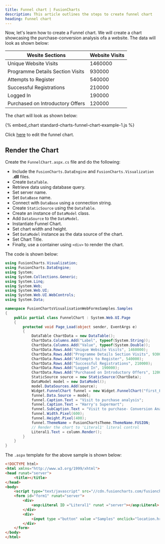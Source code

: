 ```yaml
---
title: Funnel chart | FusionCharts
description: This article outlines the steps to create funnel chart
heading: Funnel chart
---
```


Now, let's learn how to create a Funnel chart. We will create a chart showcasing the purchase-conversion analysis ofa a website. The data will look as shown below:

| Wesite Sections                  | Website Visits |
| -------------------------------- | -------------- |
| Unique Website Visits            | 1460000        |
| Programme Details Section Visits | 930000         |
| Attempts to Register             | 540000         |
| Successful Registrations         | 210000         |
| Logged In                        | 190000         |
| Purchased on Introductory Offers | 120000         |

The chart will look as shown below:

{% embed_chart standard-charts-funnel-chart-example-1.js %}

Click [here](https://dotnetfiddle.net/FWAZel) to edit the funnel chart.

## Render the Chart

Create the `FunnelChart.aspx.cs` file and do the following:

* Include the `FusionCharts.DataEngine` and `FusionCharts.Visualization` **.dll** files. 
* Create `DataTable`.
* Retrieve data using database query.
* Set server name.
* Set `DataBase` name.
* Connect with `DataBase` using a connection string.
* Create `StaticSource` using the `DataTable`.
* Create an instance of `DataModel` class.
* Add `DataSource` to the `DataModel`.
* Instantiate Funnel Chart.
* Set chart width and height.
* Set `DataModel` instance as the data source of the chart.
* Set Chart Title.
* Finally, use a container using `<div>` to render the chart.

The code is shown below:

```csharp
using FusionCharts.Visualization;
using FusionCharts.DataEngine;
using System;
using System.Collections.Generic;
using System.Linq;
using System.Web;
using System.Web.UI;
using System.Web.UI.WebControls;
using System.Data;

namespace FusionChartsVisualisationWebFormsSamples.Samples 
{
    public partial class FunnelChart : System.Web.UI.Page 
    {
        protected void Page_Load(object sender, EventArgs e)
        {
            DataTable ChartData = new DataTable();
            ChartData.Columns.Add("Label", typeof(System.String));
            ChartData.Columns.Add("Value", typeof(System.Double));
            ChartData.Rows.Add("Unique Website Visits", 1460000);
            ChartData.Rows.Add("Programme Details Section Visits", 930000);
            ChartData.Rows.Add("Attempts to Register", 540000);
            ChartData.Rows.Add("Successful Registrations", 210000);
            ChartData.Rows.Add("Logged In", 190000);
            ChartData.Rows.Add("Purchased on Introductory Offers", 120000);
            StaticSource source = new StaticSource(ChartData);
            DataModel model = new DataModel();
            model.DataSources.Add(source);
            Widget.FunnelChart funnel = new Widget.FunnelChart("first_Funnel_chart");
            funnel.Data.Source = model;
            funnel.Caption.Text = "Visit to purchase analysis";
            funnel.Caption.Text = "Harry's Supermart";
            funnel.SubCaption.Text = "Visit to purchase- Conversion Analysis for last year";
            funnel.Width.Pixel(600);
            funnel.Height.Pixel(400);
            funnel.ThemeName = FusionChartsTheme.ThemeName.FUSION;
            // Render the chart to 'Literal1' literal control
            Literal1.Text = column.Render();
        }
    }
}
```

The `.aspx` template for the above sample is shown below:

```html
<!DOCTYPE html>
<html xmlns="http://www.w3.org/1999/xhtml">
<head runat="server">
    <title></title>
</head>
<body>
    <script type="text/javascript" src="//cdn.fusioncharts.com/fusioncharts/latest/fusioncharts.js"></script>
    <form id="form1" runat="server">
        <div>
            <asp:Literal ID ="Literal1" runat ="server"></asp:Literal>
        </div>
        <div>
            <input type ="button" value ="Samples" onclick="location.href = 'Index.aspx';" />
        </div>
    </form>
</body>
</html>
```